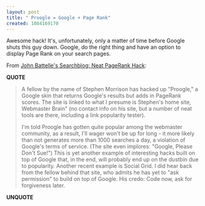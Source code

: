 ```yaml
---
layout: post
title: " Proogle = Google + Page Rank"
created: 1084169170
---
```

Awesome hack! It's, unfortunately, only a matter of time before Google shuts this guy down. Google, do the right thing and have an option to display Page Rank on your search pages.

From <a href="http://battellemedia.com/archives/000649.php">John Battelle's Searchblog: Neat PageRank Hack</a>:
<p><strong>QUOTE</strong></p><blockquote>A fellow by the name of Stephen Morrison has hacked up "Proogle," a Google skin that returns Google's results but adds in PageRank scores. The site is linked to what I presume is Stephen's home site, Webmaster Brain" (no contact info on his site, but a number of neat tools are there, including a link popularity tester).

I'm told Proogle has gotten quite popular among the webmaster community, as a result, I'll wager won't be up for long - it more likely than not generates more than 1000 searches a day, a violation of Google's terms of service. (The site even implores: "Google, Please Don't Sue!") This is yet another example of interesting hacks built on top of Google that, in the end, will probably end up on the dustbin due to popularity. Another recent example is Social Grid. I did hear back from the fellow behind that site, who admits he has yet to "ask permission" to build on top of Google. His credo: Code now, ask for forgiveness later.</blockquote><p><strong>UNQUOTE</strong></p>

